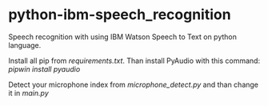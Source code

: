 # python-ibm-speech_recognition
Speech recognition with using IBM Watson Speech to Text on python language. 

<p>Install all pip from <i>requirements.txt</i>. Than install PyAudio with this command: <i>pipwin install pyaudio</i></p>
<p>Detect your microphone index from <i>microphone_detect.py</i> and than change it in <i>main.py</i></p>
